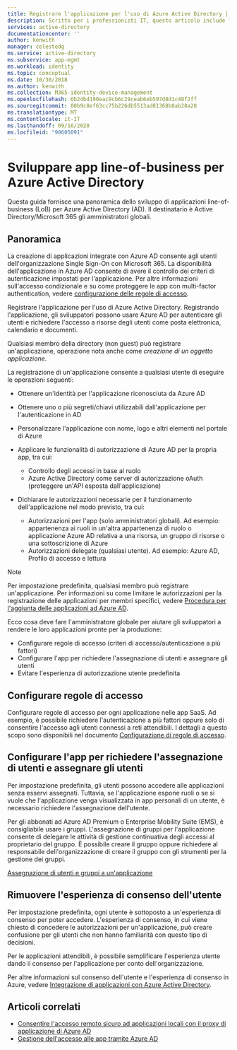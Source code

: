 ```yaml
---
title: Registrare l'applicazione per l'uso di Azure Active Directory | Microsoft Docs
description: Scritto per i professionisti IT, questo articolo include linee guida per l'integrazione delle applicazioni di Azure in Active Directory.
services: active-directory
documentationcenter: ''
author: kenwith
manager: celestedg
ms.service: active-directory
ms.subservice: app-mgmt
ms.workload: identity
ms.topic: conceptual
ms.date: 10/30/2018
ms.author: kenwith
ms.collection: M365-identity-device-management
ms.openlocfilehash: 6b24bd190eac9cb6c29ceab6eb597d8d1c48f2ff
ms.sourcegitcommit: 80b9c8ef63cc75b226db5513ad81368b8ab28a28
ms.translationtype: MT
ms.contentlocale: it-IT
ms.lasthandoff: 09/16/2020
ms.locfileid: "90605091"
---
```

# <a name="develop-line-of-business-apps-for-azure-active-directory"></a>Sviluppare app line-of-business per Azure Active Directory
Questa guida fornisce una panoramica dello sviluppo di applicazioni line-of-business (LoB) per Azure Active Directory (AD). Il destinatario è Active Directory/Microsoft 365 gli amministratori globali.

## <a name="overview"></a>Panoramica
La creazione di applicazioni integrate con Azure AD consente agli utenti dell'organizzazione Single Sign-On con Microsoft 365. La disponibilità dell'applicazione in Azure AD consente di avere il controllo dei criteri di autenticazione impostati per l'applicazione. Per altre informazioni sull'accesso condizionale e su come proteggere le app con multi-factor authentication, vedere [configurazione delle regole di accesso](../conditional-access/app-based-mfa.md).

Registrare l'applicazione per l'uso di Azure Active Directory. Registrando l'applicazione, gli sviluppatori possono usare Azure AD per autenticare gli utenti e richiedere l'accesso a risorse degli utenti come posta elettronica, calendario e documenti.

Qualsiasi membro della directory (non guest) può registrare un'applicazione, operazione nota anche come *creazione di un oggetto applicazione*.

La registrazione di un'applicazione consente a qualsiasi utente di eseguire le operazioni seguenti:

* Ottenere un'identità per l'applicazione riconosciuta da Azure AD
* Ottenere uno o più segreti/chiavi utilizzabili dall'applicazione per l'autenticazione in AD
* Personalizzare l'applicazione con nome, logo e altri elementi nel portale di Azure
* Applicare le funzionalità di autorizzazione di Azure AD per la propria app, tra cui:

  * Controllo degli accessi in base al ruolo
  * Azure Active Directory come server di autorizzazione oAuth (proteggere un'API esposta dall'applicazione)
* Dichiarare le autorizzazioni necessarie per il funzionamento dell'applicazione nel modo previsto, tra cui:

     - Autorizzazioni per l'app (solo amministratori globali). Ad esempio: appartenenza ai ruoli in un'altra appartenenza di ruolo o applicazione Azure AD relativa a una risorsa, un gruppo di risorse o una sottoscrizione di Azure
     - Autorizzazioni delegate (qualsiasi utente). Ad esempio: Azure AD, Profilo di accesso e lettura

> [!NOTE]
> Per impostazione predefinita, qualsiasi membro può registrare un'applicazione. Per informazioni su come limitare le autorizzazioni per la registrazione delle applicazioni per membri specifici, vedere [Procedura per l'aggiunta delle applicazioni ad Azure AD](../develop/active-directory-how-applications-are-added.md#who-has-permission-to-add-applications-to-my-azure-ad-instance).
>
>

Ecco cosa deve fare l'amministratore globale per aiutare gli sviluppatori a rendere le loro applicazioni pronte per la produzione:

* Configurare regole di accesso (criteri di accesso/autenticazione a più fattori)
* Configurare l'app per richiedere l'assegnazione di utenti e assegnare gli utenti
* Evitare l'esperienza di autorizzazione utente predefinita

## <a name="configure-access-rules"></a>Configurare regole di accesso
Configurare regole di accesso per ogni applicazione nelle app SaaS. Ad esempio, è possibile richiedere l'autenticazione a più fattori oppure solo di consentire l'accesso agli utenti connessi a reti attendibili. I dettagli a questo scopo sono disponibili nel documento [Configurazione di regole di accesso](../conditional-access/app-based-mfa.md).

## <a name="configure-the-app-to-require-user-assignment-and-assign-users"></a>Configurare l'app per richiedere l'assegnazione di utenti e assegnare gli utenti
Per impostazione predefinita, gli utenti possono accedere alle applicazioni senza esservi assegnati. Tuttavia, se l'applicazione espone ruoli o se si vuole che l'applicazione venga visualizzata in app personali di un utente, è necessario richiedere l'assegnazione dell'utente.

Per gli abbonati ad Azure AD Premium o Enterprise Mobility Suite (EMS), è consigliabile usare i gruppi. L'assegnazione di gruppi per l'applicazione consente di delegare le attività di gestione continuativa degli accessi al proprietario del gruppo. È possibile creare il gruppo oppure richiedere al responsabile dell'organizzazione di creare il gruppo con gli strumenti per la gestione dei gruppi.

[Assegnazione di utenti e gruppi a un'applicazione](methods-for-assigning-users-and-groups.md)  


## <a name="suppress-user-consent"></a>Rimuovere l'esperienza di consenso dell'utente
Per impostazione predefinita, ogni utente è sottoposto a un'esperienza di consenso per poter accedere. L'esperienza di consenso, in cui viene chiesto di concedere le autorizzazioni per un'applicazione, può creare confusione per gli utenti che non hanno familiarità con questo tipo di decisioni.

Per le applicazioni attendibili, è possibile semplificare l'esperienza utente dando il consenso per l'applicazione per conto dell'organizzazione.

Per altre informazioni sul consenso dell'utente e l'esperienza di consenso in Azure, vedere [Integrazione di applicazioni con Azure Active Directory](../develop/quickstart-v1-integrate-apps-with-azure-ad.md).

## <a name="related-articles"></a>Articoli correlati
* [Consentire l'accesso remoto sicuro ad applicazioni locali con il proxy di applicazione di Azure AD](application-proxy.md)
* [Gestione dell'accesso alle app tramite Azure AD](what-is-access-management.md)


